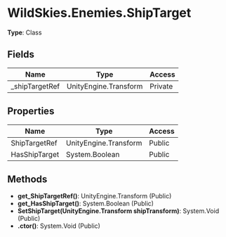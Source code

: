 ﻿# WildSkies.Enemies.ShipTarget

**Type**: Class

## Fields

| Name | Type | Access |
|------|------|--------|
| _shipTargetRef | UnityEngine.Transform | Private |

## Properties

| Name | Type | Access |
|------|------|--------|
| ShipTargetRef | UnityEngine.Transform | Public |
| HasShipTarget | System.Boolean | Public |

## Methods

- **get_ShipTargetRef()**: UnityEngine.Transform (Public)
- **get_HasShipTarget()**: System.Boolean (Public)
- **SetShipTarget(UnityEngine.Transform shipTransform)**: System.Void (Public)
- **.ctor()**: System.Void (Public)

